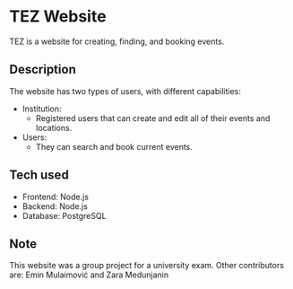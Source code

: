 # TEZ Website

TEZ is a website for creating, finding, and booking events.

## Description

The website has two types of users, with different capabilities:
  - Institution:
    - Registered users that can create and edit all of their events and locations.
  - Users:
    - They can search and book current events.

## Tech used

- Frontend: Node.js
- Backend: Node.js
- Database: PostgreSQL

## Note

This website was a group project for a university exam.
Other contributors are: Emin Mulaimović and Zara Medunjanin
